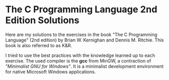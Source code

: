 # The C Programming Language 2nd Edition Solutions

Here are my solutions to the exercises in the book "The C Programming Language" (2nd edition) by Brian W. Kernighan and Dennis M. Ritchie. This book is also referred to as K&R.

I tried to use the best practices with the knowledge learned up to each exercise. The used compiler is the __gcc__ from MinGW, a contraction of _"Minimalist GNU for Windows"_. It is a minimalist development environment for native Microsoft Windows applications.
